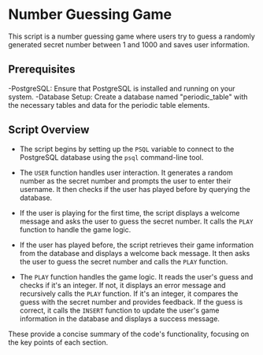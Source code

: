 # Number Guessing Game

This script is a number guessing game where users try to guess a randomly generated secret number between 1 and 1000 and saves user information.

## Prerequisites

-PostgreSQL: Ensure that PostgreSQL is installed and running on your system.
-Database Setup: Create a database named "periodic_table" with the necessary tables and data for the periodic table elements.

## Script Overview

- The script begins by setting up the `PSQL` variable to connect to the PostgreSQL database using the `psql` command-line tool.

- The `USER` function handles user interaction. It generates a random number as the secret number and prompts the user to enter their username. It then checks if the user has played before by querying the database.

- If the user is playing for the first time, the script displays a welcome message and asks the user to guess the secret number. It calls the `PLAY` function to handle the game logic.

- If the user has played before, the script retrieves their game information from the database and displays a welcome back message. It then asks the user to guess the secret number and calls the `PLAY` function.

- The `PLAY` function handles the game logic. It reads the user's guess and checks if it's an integer. If not, it displays an error message and recursively calls the `PLAY` function. If it's an integer, it compares the guess with the secret number and provides feedback. If the guess is correct, it calls the `INSERT` function to update the user's game information in the database and displays a success message.

These provide a concise summary of the code's functionality, focusing on the key points of each section.
